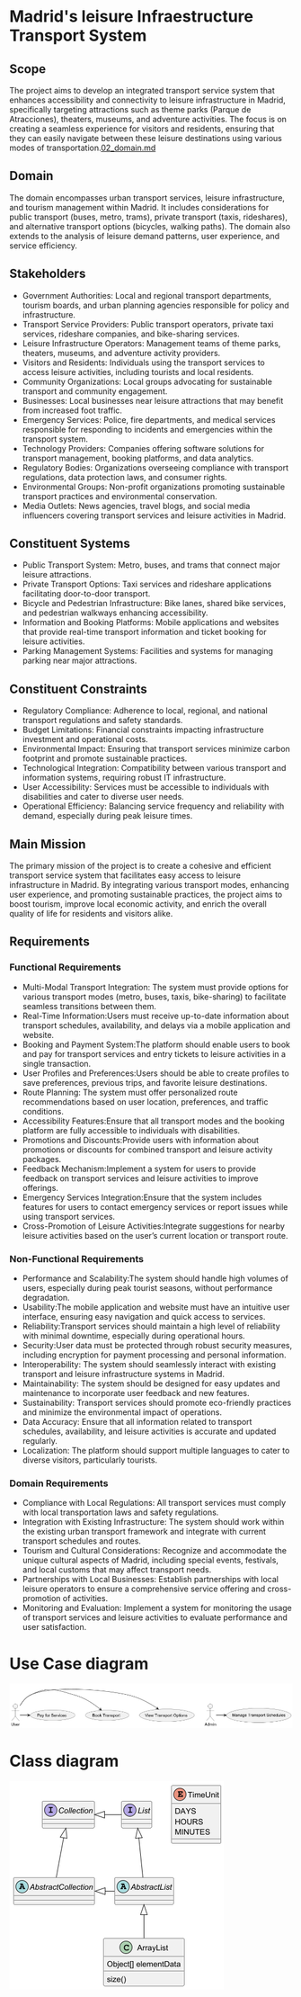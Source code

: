 # Madrid's leisure Infraestructure Transport System

## Scope

The project aims to develop an integrated transport service system that enhances accessibility and connectivity to
leisure infrastructure in Madrid, specifically targeting attractions such as theme parks (Parque de Atracciones),
theaters, museums, and adventure activities. The focus is on creating a seamless experience for visitors and residents,
ensuring that they can easily navigate between these leisure destinations using various modes of transportation.[02_domain.md](02_domain.md)

## Domain

The domain encompasses urban transport services, leisure infrastructure, and tourism management within Madrid. It
includes considerations for public transport (buses, metro, trams), private transport (taxis, rideshares), and
alternative transport options (bicycles, walking paths). The domain also extends to the analysis of leisure demand
patterns, user experience, and service efficiency.

## Stakeholders

- Government Authorities: Local and regional transport departments, tourism boards, and urban planning agencies
  responsible for policy and infrastructure.
- Transport Service Providers: Public transport operators, private taxi services, rideshare companies, and bike-sharing
  services.
- Leisure Infrastructure Operators: Management teams of theme parks, theaters, museums, and adventure activity
  providers.
- Visitors and Residents: Individuals using the transport services to access leisure activities, including tourists and
  local residents.
- Community Organizations: Local groups advocating for sustainable transport and community engagement.
- Businesses: Local businesses near leisure attractions that may benefit from increased foot traffic.
- Emergency Services: Police, fire departments, and medical services responsible for responding to incidents and
  emergencies within the transport system.
- Technology Providers: Companies offering software solutions for transport management, booking platforms, and data
  analytics.
- Regulatory Bodies: Organizations overseeing compliance with transport regulations, data protection laws, and consumer
  rights.
- Environmental Groups: Non-profit organizations promoting sustainable transport practices and environmental
  conservation.
- Media Outlets: News agencies, travel blogs, and social media influencers covering transport services and leisure
  activities in Madrid.

## Constituent Systems

- Public Transport System: Metro, buses, and trams that connect major leisure attractions.
- Private Transport Options: Taxi services and rideshare applications facilitating door-to-door transport.
- Bicycle and Pedestrian Infrastructure: Bike lanes, shared bike services, and pedestrian walkways enhancing
  accessibility.
- Information and Booking Platforms: Mobile applications and websites that provide real-time transport information and
  ticket booking for leisure activities.
- Parking Management Systems: Facilities and systems for managing parking near major attractions.

## Constituent Constraints

- Regulatory Compliance: Adherence to local, regional, and national transport regulations and safety standards.
- Budget Limitations: Financial constraints impacting infrastructure investment and operational costs.
- Environmental Impact: Ensuring that transport services minimize carbon footprint and promote sustainable practices.
- Technological Integration: Compatibility between various transport and information systems, requiring robust IT
  infrastructure.
- User Accessibility: Services must be accessible to individuals with disabilities and cater to diverse user needs.
- Operational Efficiency: Balancing service frequency and reliability with demand, especially during peak leisure times.

## Main Mission

The primary mission of the project is to create a cohesive and efficient transport service system that facilitates easy
access to leisure infrastructure in Madrid. By integrating various transport modes, enhancing user experience, and
promoting sustainable practices, the project aims to boost tourism, improve local economic activity, and enrich the
overall quality of life for residents and visitors alike.

## Requirements

### Functional Requirements

- Multi-Modal Transport Integration: The system must provide options for various transport modes (metro, buses, taxis,
  bike-sharing) to facilitate seamless transitions between them.
- Real-Time Information:Users must receive up-to-date information about transport schedules, availability, and delays
  via a mobile application and website.
- Booking and Payment System:The platform should enable users to book and pay for transport services and entry tickets
  to leisure activities in a single transaction.
- User Profiles and Preferences:Users should be able to create profiles to save preferences, previous trips, and
  favorite leisure destinations.
- Route Planning: The system must offer personalized route recommendations based on user location, preferences, and
  traffic conditions.
- Accessibility Features:Ensure that all transport modes and the booking platform are fully accessible to individuals
  with disabilities.
- Promotions and Discounts:Provide users with information about promotions or discounts for combined transport and
  leisure activity packages.
- Feedback Mechanism:Implement a system for users to provide feedback on transport services and leisure activities to
  improve offerings.
- Emergency Services Integration:Ensure that the system includes features for users to contact emergency services or
  report issues while using transport services.
- Cross-Promotion of Leisure Activities:Integrate suggestions for nearby leisure activities based on the user’s current
  location or transport route.

### Non-Functional Requirements

- Performance and Scalability:The system should handle high volumes of users, especially during peak tourist seasons,
  without performance degradation.
- Usability:The mobile application and website must have an intuitive user interface, ensuring easy navigation and quick
  access to services.
- Reliability:Transport services should maintain a high level of reliability with minimal downtime, especially during
  operational hours.
- Security:User data must be protected through robust security measures, including encryption for payment processing and
  personal information.
- Interoperability: The system should seamlessly interact with existing transport and leisure infrastructure systems in
  Madrid.
- Maintainability: The system should be designed for easy updates and maintenance to incorporate user feedback and new
  features.
- Sustainability: Transport services should promote eco-friendly practices and minimize the environmental impact of
  operations.
- Data Accuracy: Ensure that all information related to transport schedules, availability, and leisure activities is
  accurate and updated regularly.
- Localization: The platform should support multiple languages to cater to diverse visitors, particularly tourists.

### Domain Requirements

- Compliance with Local Regulations: All transport services must comply with local transportation laws and safety
  regulations.
- Integration with Existing Infrastructure: The system should work within the existing urban transport framework and
  integrate with current transport schedules and routes.
- Tourism and Cultural Considerations: Recognize and accommodate the unique cultural aspects of Madrid, including
  special events, festivals, and local customs that may affect transport needs.
- Partnerships with Local Businesses: Establish partnerships with local leisure operators to ensure a comprehensive
  service offering and cross-promotion of activities.
- Monitoring and Evaluation: Implement a system for monitoring the usage of transport services and leisure activities to
  evaluate performance and user satisfaction.

# Use Case diagram

![Use Case Diagram](umlImages/schemaUseCase.png)



# Class diagram

![Class Diagram](umlImages/schemaClass.png)

